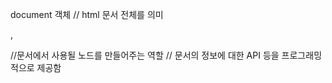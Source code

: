 document 객체
// html 문서 전체를 의미

<!DOCTYPE html>, <html></html>

//문서에서 사용될 노드를 만들어주는 역할
// 문서의 정보에 대한 API 등을 프로그래밍적으로 제공함
